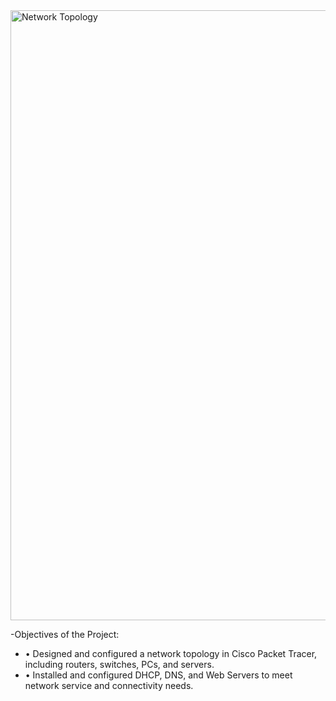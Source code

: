 <img width="976" alt="Network Topology" src="https://github.com/user-attachments/assets/193a2433-bb1f-4c6e-b29f-e49151113b66" />

-Objectives of the Project:
- •	Designed and configured a network topology in Cisco Packet Tracer, including routers, switches, PCs, and servers.
- •	Installed and configured DHCP, DNS, and Web Servers to meet network service and connectivity needs.

